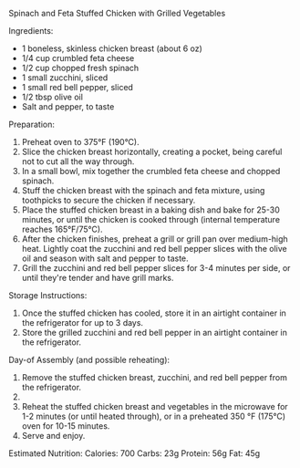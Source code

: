 Spinach and Feta Stuffed Chicken with Grilled Vegetables

Ingredients:
- 1 boneless, skinless chicken breast (about 6 oz)
- 1/4 cup crumbled feta cheese
- 1/2 cup chopped fresh spinach
- 1 small zucchini, sliced
- 1 small red bell pepper, sliced
- 1/2 tbsp olive oil
- Salt and pepper, to taste

Preparation:
1. Preheat oven to 375°F (190°C).
2. Slice the chicken breast horizontally, creating a pocket, being careful not to cut all the way through.
3. In a small bowl, mix together the crumbled feta cheese and chopped spinach.
4. Stuff the chicken breast with the spinach and feta mixture, using toothpicks to secure the chicken if necessary.
5. Place the stuffed chicken breast in a baking dish and bake for 25-30 minutes, or until the chicken is cooked through (internal temperature reaches 165°F/75°C).
6. After the chicken finishes, preheat a grill or grill pan over medium-high heat. Lightly coat the zucchini and red bell pepper slices with the olive oil and season with salt and pepper to taste.
7. Grill the zucchini and red bell pepper slices for 3-4 minutes per side, or until they're tender and have grill marks.

Storage Instructions:
1. Once the stuffed chicken has cooled, store it in an airtight container in the refrigerator for up to 3 days.
2. Store the grilled zucchini and red bell pepper in an airtight container in the refrigerator.

Day-of Assembly (and possible reheating):
1. Remove the stuffed chicken breast, zucchini, and red bell pepper from the refrigerator.
2. 
4. Reheat the stuffed chicken breast and vegetables in the microwave for 1-2 minutes (or until heated through), or in a preheated 350 °F (175°C) oven for 10-15 minutes.
5. Serve and enjoy.

Estimated Nutrition:
Calories: 700
Carbs: 23g
Protein: 56g
Fat: 45g